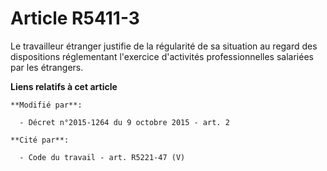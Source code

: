 # Article R5411-3

Le travailleur étranger justifie de la régularité de sa situation au regard des dispositions réglementant l'exercice
d'activités professionnelles salariées par les étrangers.

**Liens relatifs à cet article**

	**Modifié par**:

	  - Décret n°2015-1264 du 9 octobre 2015 - art. 2

	**Cité par**:

	  - Code du travail - art. R5221-47 (V)
